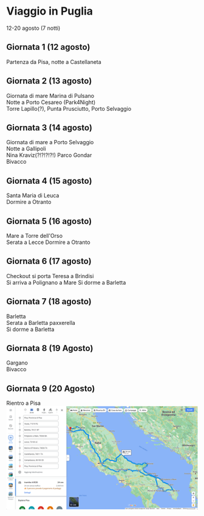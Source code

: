 # Viaggio in Puglia
12-20 agosto (7 notti) 

## Giornata 1 (12 agosto)
Partenza da Pisa, notte a Castellaneta 

## Giornata 2 (13 agosto)
Giornata di mare Marina di Pulsano \
Notte a Porto Cesareo (Park4Night) \
Torre Lapillo(?), Punta Prusciutto, Porto Selvaggio

## Giornata 3 (14 agosto)
Giornata di mare a Porto Selvaggio  \
Notte a Gallipoli \
Nina Kraviz(?!?!?!?!) Parco Gondar \
Bivacco

## Giornata 4 (15 agosto)
Santa Maria di Leuca \
Dormire a Otranto 

## Giornata 5 (16 agosto)
Mare a Torre dell'Orso \
Serata a Lecce
Dormire a Otranto 

## Giornata 6 (17 agosto)
Checkout si porta Teresa a Brindisi \
Si arriva a Polignano a Mare 
Si dorme a Barletta

## Giornata 7 (18 agosto)
Barletta \
Serata a Barletta paxxerella \
Si dorme a Barletta 

## Giornata 8 (19 Agosto)
Gargano \
Bivacco 
## Giornata 9 (20 Agosto)
Rientro a Pisa
![](itinerario.png)

